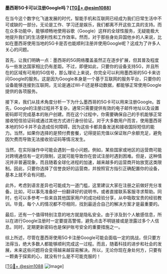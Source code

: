 **墨西哥5G卡可以注册Google吗？[[TG💪+ @esim1088](https://t.me/s/esim1088)]**

在当今这个数字化飞速发展的时代，智能手机和互联网已经成为我们日常生活中不可或缺的一部分。无论是工作、学习还是娱乐，我们都离不开这些工具的支持。而在众多功能中，能够顺畅地使用谷歌（Google）这样的全球性服务，无疑能极大地提升我们的生活便利性和工作效率。然而，对于那些身处异国他乡的人来说，比如在墨西哥使用当地的5G卡是否也能顺利注册并使用Google呢？这成为了许多人关心的问题。

首先，让我们明确一点：墨西哥的5G网络覆盖虽然正在逐步扩展，但其普及程度与一些发达国家相比仍有差距。不过，即便如此，只要你的设备支持5G，并且所在的区域有可用的5G信号，那么理论上来说，你完全可以利用墨西哥的5G卡来访问Google的服务。这是因为Google本身是一个基于互联网的服务平台，只要你的设备能够连接到互联网，无论是通过Wi-Fi还是移动数据，都能够正常使用Google提供的各项服务。

接下来，我们从技术角度分析一下为什么墨西哥的5G卡可以用来注册Google。首先，Google的注册过程并不复杂，通常只需要提供有效的电子邮件地址以及设置密码即可完成基本的账户创建。而在这个过程中，你需要确保自己的手机能够正常接收短信验证码或通过其他方式进行身份验证。对于大多数用户而言，使用墨西哥本地的5G卡并不会造成任何障碍，因为这些卡都具备发送和接收国际短信的能力。当然，如果你选择的是预付费套餐，记得提前充值以保证账户余额充足，避免因欠费而导致无法接收验证码等情况发生。

当然，在实际操作中可能会遇到一些小问题。例如，某些国家或地区的运营商可能对跨境通信有一定的限制，这就可能导致你在尝试注册时遇到困难。但是，这种情况并非普遍现象，而且随着全球化进程的加速，越来越多的运营商开始放宽这类限制。因此，只要你选择了信誉良好的运营商，并按照官方指引正确配置你的设备，基本上就不会有问题。

此外，考虑到语言差异也可能成为一道门槛，这里建议大家在注册之前做好充分准备。比如，可以事先准备好一份翻译好的说明书，或者直接联系客服寻求帮助。同时，也可以多参考一些来自其他国家用户的成功经验分享，从中吸取宝贵的经验教训。毕竟，每个人的情况都不尽相同，找到最适合自己的解决方案才是最重要的。

最后，还有一个值得特别注意的地方就是隐私安全。由于涉及到个人敏感信息，所以在进行Google注册时一定要提高警惕，避免点击不明链接或是泄露过多个人信息。同时，定期更新密码也是保护账号安全的重要措施之一。

综上所述，尽管在墨西哥使用5G卡注册Google可能会面临一定的挑战，但只要方法得当，绝大多数人都能够顺利完成这一过程。而且，随着科技的进步和社会的发展，未来这些问题将会变得越来越容易解决。所以，无论你现在身处何方，只要有一颗勇于探索的心，就没有什么是不可能克服的！

[[TG💪+ @esim1088](https://t.me/s/esim1088) ![Image](https://i.postimg.cc/4NQfJmqS/Snipaste-2025-05-13-00-14-12.png)]